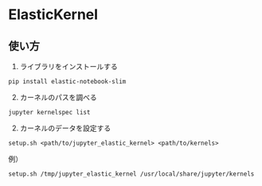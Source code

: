 # ElasticKernel

## 使い方

1. ライブラリをインストールする
```
pip install elastic-notebook-slim
```

2. カーネルのパスを調べる
```
jupyter kernelspec list
```

2. カーネルのデータを設定する
```
setup.sh <path/to/jupyter_elastic_kernel> <path/to/kernels>
```

例）
```
setup.sh /tmp/jupyter_elastic_kernel /usr/local/share/jupyter/kernels
```
